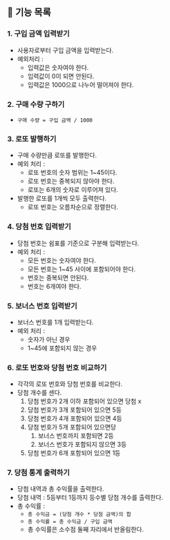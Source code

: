 ## 📝 기능 목록

### 1. 구입 금액 입력받기

- 사용자로부터 구입 금액을 입력받는다.
- 예외처리 :
  - 입력값은 숫자여야 한다.
  - 입력값이 0이 되면 안된다.
  - 입력값은 1000으로 나누어 떨어져야 한다.

### 2. 구매 수량 구하기

- `구매 수량 = 구입 금액 / 1000`

### 3. 로또 발행하기

- 구매 수량만큼 로또를 발행한다.
- 예외 처리 :
  - 로또 번호의 숫자 범위는 1~45이다.
  - 로또 번호는 중복되지 않아야 한다.
  - 로또는 6개의 숫자로 이루어져 있다.
- 발행한 로또를 1개씩 모두 출력한다.
  - 로또 번호는 오름차순으로 정렬한다.

### 4. 당첨 번호 입력받기

- 당첨 번호는 쉼표를 기준으로 구분해 입력받는다.
- 예외 처리 :
  - 모든 번호는 숫자여야 한다.
  - 모든 번호는 1~45 사이에 포함되어야 한다.
  - 번호는 중복되면 안된다.
  - 번호는 6개여야 한다.

### 5. 보너스 번호 입력받기

- 보너스 번호를 1개 입력받는다.
- 예외 처리 :
  - 숫자가 아닌 경우
  - 1~45에 포함되지 않는 경우

### 6. 로또 번호와 당첨 번호 비교하기

- 각각의 로또 번호와 당첨 번호를 비교한다.
- 당첨 개수를 센다.
  1. 당첨 번호가 2개 이하 포함되어 있으면 당첨 x
  2. 당첨 번호가 3개 포함되어 있으면 5등
  3. 당첨 번호가 4개 포함되어 있으면 4등
  4. 당첨 번호가 5개 포함되어 있으면당
     1. 보너스 번호까지 포함되면 2등
     2. 보너스 번호가 포함되지 않으면 3등
  5. 당첨 번호가 6개 포함되어 있으면 1등

### 7. 당첨 통계 출력하기

- 당첨 내역과 총 수익률을 출력한다.
- 당첨 내역 : 5등부터 1등까지 등수별 당첨 개수를 출력한다.
- 총 수익률 :
  - `총 수익금 = (당첨 개수 * 당첨 금액)의 합`
  - `총 수익률 = 총 수익금 / 구입 금액`
  - 총 수익률은 소수점 둘째 자리에서 반올림한다.
